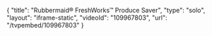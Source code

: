 {
    "title": "Rubbermaid&reg; FreshWorks&trade; Produce Saver",
    "type": "solo",
    "layout": "iframe-static",
    "videoId": "109967803",
    "url": "\/tvpembed\/109967803"
}